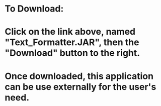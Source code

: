 # To Download:
#
# Click on the link above, named "Text_Formatter.JAR", then the "Download" button to the right.
# Once downloaded, this application can be use externally for the user's need.

